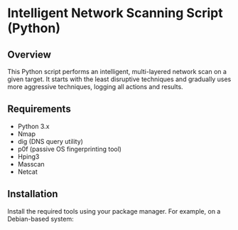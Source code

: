 # Intelligent Network Scanning Script (Python)

## Overview
This Python script performs an intelligent, multi-layered network scan on a given target. It starts with the least disruptive techniques and gradually uses more aggressive techniques, logging all actions and results.

## Requirements
- Python 3.x
- Nmap
- dig (DNS query utility)
- p0f (passive OS fingerprinting tool)
- Hping3
- Masscan
- Netcat

## Installation
Install the required tools using your package manager. For example, on a Debian-based system:
